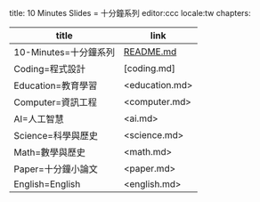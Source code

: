 title: 10 Minutes Slides = 十分鐘系列
editor:ccc
locale:tw
chapters:

title               | link
--------------------|---------
10-Minutes=十分鐘系列 | [README.md](README.md)
Coding=程式設計     | [coding.md]
Education=教育學習  | <education.md>
Computer=資訊工程   | <computer.md>
AI=人工智慧         | <ai.md>
Science=科學與歷史  | <science.md>
Math=數學與歷史     | <math.md>
Paper=十分鐘小論文  | <paper.md>
English=English     | <english.md>